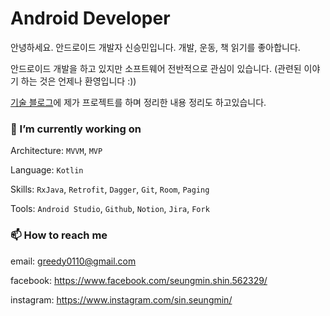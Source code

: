 # Android Developer

안녕하세요. 안드로이드 개발자 신승민입니다. 개발, 운동, 책 읽기를 좋아합니다.

안드로이드 개발을 하고 있지만 소프트웨어 전반적으로 관심이 있습니다. (관련된 이야기 하는 것은 언제나 환영입니다 :))

[기술 블로그](https://greedy0110.tistory.com/)에 제가 프로젝트를 하며 정리한 내용 정리도 하고있습니다.

### 🔭 I’m currently working on
Architecture: `MVVM`, `MVP`

Language: `Kotlin`

Skills: `RxJava`, `Retrofit`, `Dagger`, `Git`, `Room`, `Paging`

Tools: `Android Studio`, `Github`, `Notion`, `Jira`, `Fork` 

### 📫 How to reach me
email: greedy0110@gmail.com

facebook: https://www.facebook.com/seungmin.shin.562329/

instagram: https://www.instagram.com/sin.seungmin/

<!--
**greedy0110/greedy0110** is a ✨ _special_ ✨ repository because its `README.md` (this file) appears on your GitHub profile.

Here are some ideas to get you started:

- 🔭 I’m currently working on ...
- 🌱 I’m currently learning ...
- 👯 I’m looking to collaborate on ...
- 🤔 I’m looking for help with ...
- 💬 Ask me about ...
- 📫 How to reach me: ...
- 😄 Pronouns: ...
- ⚡ Fun fact: ...
-->
